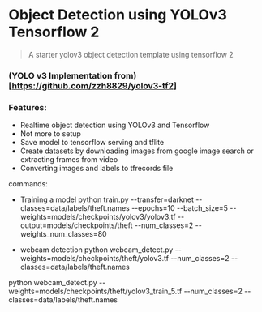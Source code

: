 # Object Detection using YOLOv3 Tensorflow 2

> A starter yolov3 object detection template using tensorflow 2

### (YOLO v3 Implementation from)[https://github.com/zzh8829/yolov3-tf2]

### Features:
- Realtime object detection using YOLOv3 and Tensorflow
- Not more to setup
- Save model to tensorflow serving and tflite
- Create datasets by downloading images from google image search or extracting frames from video
- Converting images and labels to tfrecords file

commands:
- Training a model
python train.py --transfer=darknet --classes=data/labels/theft.names --epochs=10 --batch_size=5 --weights=models/checkpoints/yolov3/yolov3.tf --output=models/checkpoints/theft --num_classes=2 --weights_num_classes=80

- webcam detection
python webcam_detect.py --weights=models/checkpoints/theft/yolov3.tf --num_classes=2 --classes=data/labels/theft.names

python webcam_detect.py --weights=models/checkpoints/theft/yolov3_train_5.tf --num_classes=2 --classes=data/labels/theft.names
